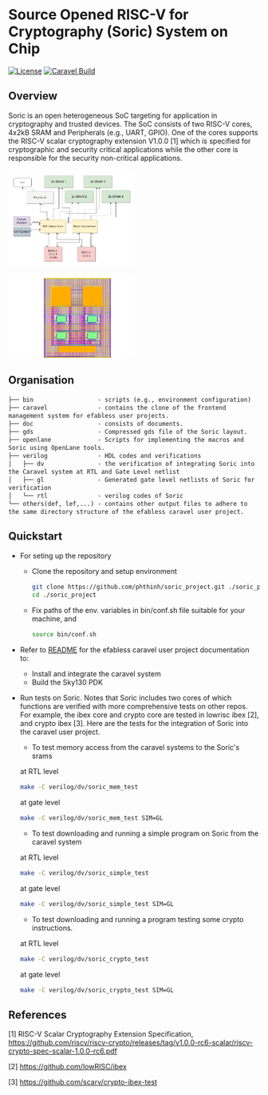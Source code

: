 # Source Opened RISC-V for Cryptography (Soric) System on Chip

[![License](https://img.shields.io/badge/License-Apache%202.0-blue.svg)](https://opensource.org/licenses/Apache-2.0) [![Caravel Build](https://github.com/efabless/caravel_project_example/actions/workflows/caravel_build.yml/badge.svg)](https://github.com/efabless/caravel_project_example/actions/workflows/caravel_build.yml)

<!--- -------------------------------------------------------------------- --->

## Overview
Soric is an open heterogeneous SoC targeting for application in cryptography and trusted devices. The SoC consists of two RISC-V cores, 4x2kB SRAM and Peripherals (e.g., UART, GPIO). One of the cores supports the RISC-V scalar cryptography extension V1.0.0 [1] which is specified for cryptographic and security critical applications while the other core is responsible for the security non-critical applications.

   <p align="left">
   <img src="./bin/soc.png" width="50%" height="50%">
   </p>

   <p align="left">
   <img src="./bin/soric.png" width="50%" height="50%">
   </p>

## Organisation

```
├── bin                  - scripts (e.g., environment configuration)
├── caravel              - contains the clone of the frontend management system for efabless user projects.
├── doc                  - consists of documents.
├── gds                  - Compressed gds file of the Soric layout.
├── openlane             - Scripts for implementing the macros and Soric using OpenLane tools.
├── verilog              - HDL codes and verifications
│   ├── dv               - the verification of integrating Soric into the Caravel system at RTL and Gate Level netlist
│   ├── gl               - Generated gate level netlists of Soric for verification
│   └── rtl              - verilog codes of Soric
└── others(def, lef,...) - contains other output files to adhere to the same directory structure of the efabless caravel user project.
```
## Quickstart

- For seting up the repository

  - Clone the repository and setup environment 
  
    ```sh
    git clone https://github.com/phthinh/soric_project.git ./soric_project
    cd ./soric_project
    ```
  
  - Fix paths of the env. variables in bin/conf.sh file suitable for your machine, and
  
    ```sh
    source bin/conf.sh   
    ```

- Refer to [README](docs/source/index.rst) for the efabless caravel user project documentation to:
  
  -  Install and integrate the caravel system
  -  Build the Sky130 PDK

- Run tests on Soric. Notes that Soric includes two cores of which functions are verified with more comprehensive tests on other repos. For example, the ibex core and crypto core are tested in lowrisc ibex [2], and crypto ibex [3]. Here are the tests for the integration of Soric into the caravel user project. 
  
  - To test memory access from the caravel systems to the Soric's srams
  
  at RTL level
  
  ```sh
  make -C verilog/dv/soric_mem_test
  ```
  
  at gate level

  ```sh
  make -C verilog/dv/soric_mem_test SIM=GL
  ```
  
  - To test downloading and running a simple program on Soric from the caravel system
  
  at RTL level
  
  ```sh
  make -C verilog/dv/soric_simple_test
  ```
  
  at gate level

  ```sh
  make -C verilog/dv/soric_simple_test SIM=GL
  ```
  
  - To test downloading and running a program testing some crypto instructions. 
  
  at RTL level
  
  ```sh
  make -C verilog/dv/soric_crypto_test
  ```
  
  at gate level

  ```sh
  make -C verilog/dv/soric_crypto_test SIM=GL
  ```

## References

[1] RISC-V Scalar Cryptography Extension Specification, https://github.com/riscv/riscv-crypto/releases/tag/v1.0.0-rc6-scalar/riscv-crypto-spec-scalar-1.0.0-rc6.pdf 

[2] https://github.com/lowRISC/ibex

[3] https://github.com/scarv/crypto-ibex-test
